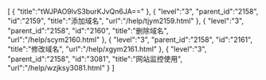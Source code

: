 [
	{
		"title":"tWJPAO9lvS3burKJvQn6JA=="
	},
	{
		"level":"3",
		"parent_id":"2158",
		"id":"2159",
		"title":"添加域名",
		"url":"/help/tjym2159.html"
	},
	{
		"level":"3",
		"parent_id":"2158",
		"id":"2160",
		"title":"删除域名",
		"url":"/help/scym2160.html"
	},
	{
		"level":"3",
		"parent_id":"2158",
		"id":"2161",
		"title":"修改域名",
		"url":"/help/xgym2161.html"
	},
	{
		"level":"3",
		"parent_id":"2158",
		"id":"3081",
		"title":"网站监控使用",
		"url":"/help/wzjksy3081.html"
	}
]